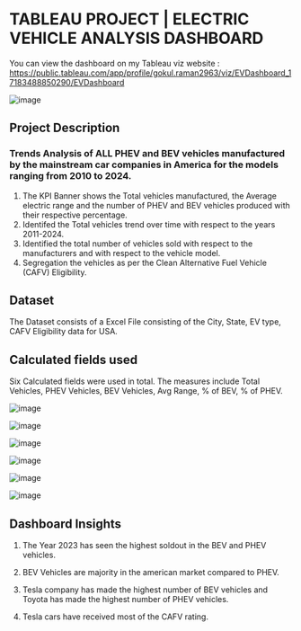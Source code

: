 # TABLEAU PROJECT | ELECTRIC VEHICLE ANALYSIS DASHBOARD
You can view the dashboard on my Tableau viz website : https://public.tableau.com/app/profile/gokul.raman2963/viz/EVDashboard_17183488850290/EVDashboard

![image](https://github.com/user-attachments/assets/687b5830-b9eb-46c6-a601-d4e019755e6c)

## Project Description
### Trends Analysis of ALL PHEV and BEV vehicles manufactured by the mainstream car companies in America for the models ranging from 2010 to 2024.


1. The KPI Banner shows the Total vehicles manufactured, the Average electric range and the number of PHEV and BEV vehicles produced with their respective percentage.
2. Identifed the Total vehicles trend over time with respect to the years 2011-2024.
3. Identified the total number of vehicles sold with respect to the manufacturers and with respect to the vehicle model.
4. Segregation the vehicles as per the Clean Alternative Fuel Vehicle (CAFV) Eligibility.

## Dataset
The Dataset consists of a Excel File consisting of the City, State, EV type, CAFV Eligibility data for USA.

## Calculated fields used
Six Calculated fields were used in total. The measures include Total Vehicles, PHEV Vehicles, BEV Vehicles, Avg Range, % of BEV, % of PHEV.

![image](https://github.com/user-attachments/assets/3ee765fc-949c-4c50-848e-81310f610de8)

![image](https://github.com/user-attachments/assets/5b73439b-c831-4550-b07b-b1b44627da46)

![image](https://github.com/user-attachments/assets/4d363aeb-7fed-46c4-9a01-9903cba64bd8)

![image](https://github.com/user-attachments/assets/21b3b97a-7c5a-4a27-8b7c-4634609fb04c)

![image](https://github.com/user-attachments/assets/aebe688d-184b-46c7-b6ca-b9e4bce6a0e6)

![image](https://github.com/user-attachments/assets/3dd3e613-28fe-4b95-97fc-3eed5ead2cdd)

## Dashboard Insights
1. The Year 2023 has seen the highest soldout in the BEV and PHEV vehicles.

2. BEV Vehicles are majority in the american market compared to PHEV.

3. Tesla company has made the highest number of BEV vehicles and Toyota has made the highest number of PHEV vehicles.

4. Tesla cars have received most of the CAFV rating.
